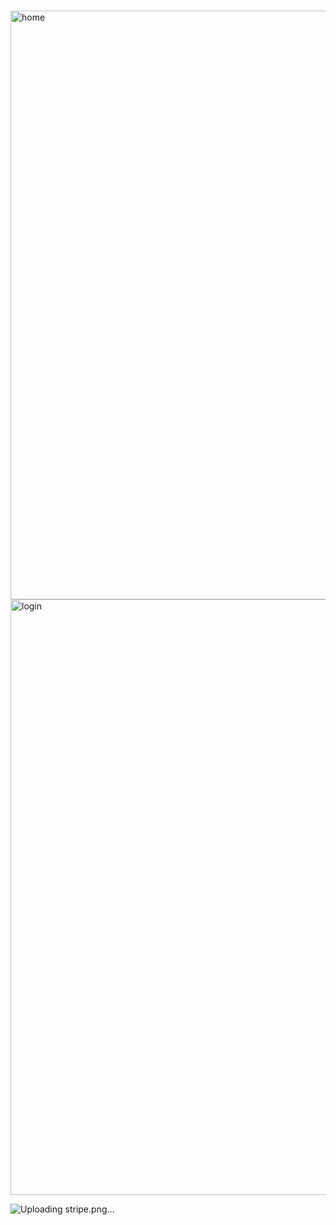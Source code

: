 # 
<img width="942" alt="home" src="https://github.com/user-attachments/assets/9a027aa2-b370-496e-85e2-9fddb2df6b8f" />



 <img width="953" alt="login" src="https://github.com/user-attachments/assets/9a7a5c4d-b94f-4e7a-b34e-acf72d205ef1" />

 
 

![Uploading stripe.png…]()
